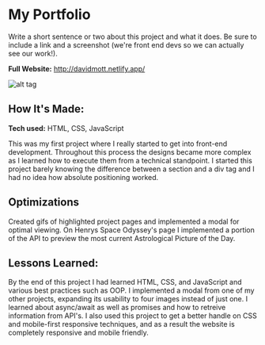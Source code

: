 # My Portfolio
Write a short sentence or two about this project and what it does. Be sure to include a link and a screenshot (we're front end devs so we can actually see our work!).

**Full Website:** http://davidmott.netlify.app/

![alt tag](images/portfolioGif.gif)

## How It's Made:

**Tech used:** HTML, CSS, JavaScript

This was my first project where I really started to get into front-end development. Throughout this process the designs became more complex as I learned how to execute them from a technical standpoint. I started this project barely knowing the difference between a section and a div tag and I had no idea how absolute positioning worked.

## Optimizations

Created gifs of highlighted project pages and implemented a modal for optimal viewing. On Henrys Space Odyssey's page I implemented a portion of the API to preview the most current Astrological Picture of the Day.

## Lessons Learned:

By the end of this project I had learned HTML, CSS, and JavaScript and various best practices such as OOP. I implemented a modal from one of my other projects, expanding its usability to four images instead of just one. I learned about async/await as well as promises and how to retreive information from API's. I also used this project to get a better handle on CSS and mobile-first responsive techniques, and as a result the website is completely responsive and mobile friendly.

